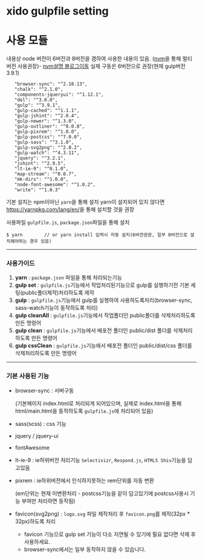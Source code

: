 # xido gulpfile setting

# 사용 모듈

내용상 node 버전이 6버전과 8버전을 겸하여 사용한 내용이 있음. 
([nvm](https://github.com/creationix/nvm)을 통해 멀티버전 사용권장)- [nvm설명 블로그이동](http://blog.jeonghwan.net/2016/08/10/nvm.html)
실제 구동은 6버전으로 권장(현재 gulp버전 3.9.1)

```
   "browser-sync": "^2.18.13",
   "chalk": "^2.1.0",
   "components-jqueryui": "^1.12.1",
   "del": "^3.0.0",
   "gulp": "^3.9.1",
   "gulp-cached": "^1.1.1",
   "gulp-jshint": "^2.0.4",
   "gulp-newer": "^1.3.0",
   "gulp-outliner": "^0.0.8",
   "gulp-pixrem": "^1.0.0",
   "gulp-postcss": "^7.0.0",
   "gulp-sass": "^3.1.0",
   "gulp-svg2png": "^2.0.2",
   "gulp-watch": "^4.3.11",
   "jquery": "^3.2.1",
   "jshint": "^2.9.5",
   "lt-ie-9": "^0.1.0",
   "map-stream": "^0.0.7",
   "mk-dirs": "^1.0.0",
   "node-font-awesome": "^1.0.2",
   "write": "^1.0.3"
```

기본 설치는 npm이아닌 `yarn`을 통해 설치
yarn이 설치되어 있지 않다면 <https://yarnpkg.com/lang/en/>을 통해 설치할 것을 권장

사용파일 `gulpfile.js`, `package.json`파일을 통해 설치

```shell
$ yarn        // or yarn install 입력시 자동 설치(6버전권장, 일부 8버전으로 설치해야하는 경우 있음)
```

---

### 사용가이드

1. **yarn** : `package.json` 파일을 통해 처리되는기능 
2. **gulp set** : `gulpfile.js`기능에서 작업처리된기능으로 gulp를 실행하기전 기본 세팅(public폴더제작)처리하도록 제작
3. **gulp** : `gulpfile.js`기능에서 gulp를 실행하여 사용하도록처리(browser-sync, sass-watch기능이 동작하도록 처리)
4. **gulp cleanAll** : `gulpfile.js`기능에서 작업폴더인 public폴더를 삭제처리하도록 만든 명령어
5. **gulp clean** : `gulpfile.js`기능에서 배포전 폴더인 public/dist 폴더를 삭제처리하도록 만든 명령어
6. **gulp cssClean** : `gulpfile.js`기능에서 배포전 폴더인 public/dist/css 폴더를 삭제처리하도록 만든 명령어

---

### 기본 사용된 기능

- browser-sync :  서버구동

   (기본페이지 index.html로 처리되게 되어있으며, 실제로 index.html을 통해 html/main.html을 동작하도록 `gulpfile.js`에 처리되어 있음)

- sass(scss) : css 기능

- jquery /  jquery-ui

- fontAwesome

- lt-ie-9 : ie하위버전 처리기능 `Selectivizr`, `Respond.js`, `HTML5 Shiv`기능을 담고있음

- pixrem : ie하위버전에서 인식하지못하는 rem단위를 자동 변환

   (em단위는 현재 미변환처리 - postcss기능을 같이 담고있기에 postcss사용시 기능 부여만 처리하면 동작됨)

- favicon(svg2png) : `logo.svg` 파일 제작처리 후 `favicon.png`를 제작(32px * 32px)하도록 처리

   - favicon 기능으로  gulp set 기능이 다소 지연될 수 있기에 필요 없다면 삭제 후 사용하세요.
   - browser-sync에서는 일부 동작하지 않을 수 있습니다.

   ​